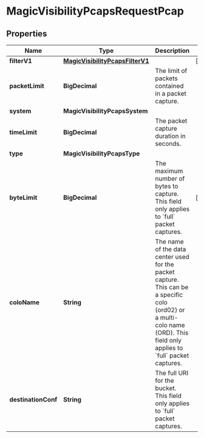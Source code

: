

# MagicVisibilityPcapsRequestPcap


## Properties

| Name | Type | Description | Notes |
|------------ | ------------- | ------------- | -------------|
|**filterV1** | [**MagicVisibilityPcapsFilterV1**](MagicVisibilityPcapsFilterV1.md) |  |  [optional] |
|**packetLimit** | **BigDecimal** | The limit of packets contained in a packet capture. |  |
|**system** | **MagicVisibilityPcapsSystem** |  |  |
|**timeLimit** | **BigDecimal** | The packet capture duration in seconds. |  |
|**type** | **MagicVisibilityPcapsType** |  |  |
|**byteLimit** | **BigDecimal** | The maximum number of bytes to capture. This field only applies to &#x60;full&#x60; packet captures. |  [optional] |
|**coloName** | **String** | The name of the data center used for the packet capture. This can be a specific colo (ord02) or a multi-colo name (ORD). This field only applies to &#x60;full&#x60; packet captures. |  |
|**destinationConf** | **String** | The full URI for the bucket. This field only applies to &#x60;full&#x60; packet captures. |  |



